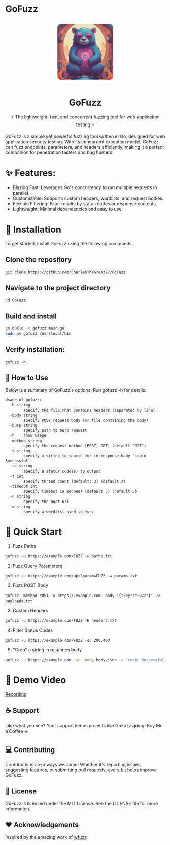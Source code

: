 # GoFuzz
<div align="center">
  <img src="assets/logo.png" alt="GoFuzz Logo" width="200" />
  <h1><strong>GoFuzz</strong></h1>
  <p>⚡ The lightweight, fast, and concurrent fuzzing tool for web application testing ⚡</p>
</div>


GoFuzz is a simple yet powerful fuzzing tool written in Go, designed for web application security testing. With its concurrent execution model, GoFuzz can fuzz endpoints, parameters, and headers efficiently, making it a perfect companion for penetration testers and bug hunters.

# ✨ Features:

* Blazing Fast: Leverages Go's concurrency to run multiple requests in parallel.
* Customizable: Supports custom headers, wordlists, and request bodies.
* Flexible Filtering: Filter results by status codes or response contents.
* Lightweight: Minimal dependencies and easy to use.

# 🔧 Installation
To get started, install GoFuzz using the following commands:

## Clone the repository
```git clone https://github.com/CharlesTheGreat77/GoFuzz```

## Navigate to the project directory
```cd GoFuzz```

## Build and install
```bash 
go build -o gofuzz main.go
sudo mv gofuzz /usr/local/bin
```

## Verify installation:

```gofuzz -h```

## 📖 How to Use

Below is a summary of GoFuzz's options. Run gofuzz -h for details.

```
Usage of gofuzz:
  -H string
    	specify the file that contains headers [separated by line]
  -body string
    	specify POST request body (or file containing the body)
  -burp string
    	specify path to burp request
  -h	show usage
  -method string
    	specify the request method [POST, GET] (default "GET")
  -s string
    	specify a string to search for in response body 'Login Successful'
  -sc string
    	specify a status code(s) to output
  -t int
    	specify thread count [default: 3] (default 3)
  -timeout int
    	specify timeout in seconds [default 5] (default 5)
  -u string
    	specify the host url
  -w string
    	specify a wordlist used to fuzz
```

# 🚀 Quick Start
1. Fuzz Paths

```gofuzz -u https://example.com/FUZZ -w paths.txt```

2. Fuzz Query Parameters

```gofuzz -u https://example.com/api?param=FUZZ -w params.txt```

3. Fuzz POST Body

```gofuzz -method POST -u https://example.com -body '{"key":"FUZZ"}' -w payloads.txt```

3. Custom Headers	

```gofuzz -u https://example.com/FUZZ -H headers.txt```

4. Filter Status Codes	

```gofuzz -u https://example.com/FUZZ -sc 200,403```

5. "Grep" a string in respones body

```bash
gofuzz -u https://example.com -sc -body body.json -s 'Login Successful'
```

# 🎥 Demo Video
[Recording](https://github.com/user-attachments/assets/4d053735-9290-45e8-963c-14eb9f9221ec)
## ☕ Support

Like what you see? Your support keeps projects like GoFuzz going!
Buy Me a Coffee ☕

## 💻 Contributing

Contributions are always welcome! Whether it's reporting issues, suggesting features, or submitting pull requests, every bit helps improve GoFuzz.

## 📜 License

GoFuzz is licensed under the MIT License. See the LICENSE file for more information.

## ❤️ Acknowledgements

Inspired by the amazing work of <a href="https://github.com/xmendez/wfuzz">wfuzz</a>
